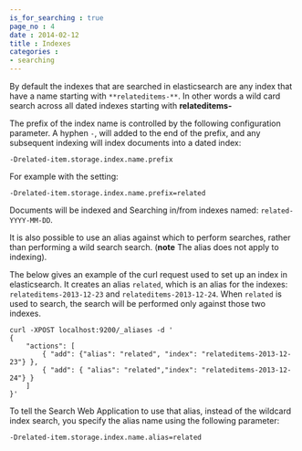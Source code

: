 ```yaml
---
is_for_searching : true
page_no : 4
date : 2014-02-12
title : Indexes
categories : 
- searching
---
```


By default the indexes that are searched in elasticsearch are any index that have a name starting with `**relateditems-**`.  In other words a wild card search across all dated indexes starting with **relateditems-**

The prefix of the index name is controlled by the following configuration parameter.  A hyphen `-`, will added to the end of the prefix, and any subsequent indexing will index documents into a dated index:

    -Drelated-item.storage.index.name.prefix

For example with the setting:

    -Drelated-item.storage.index.name.prefix=related

Documents will be indexed and Searching in/from indexes named: `related-YYYY-MM-DD`.

It is also possible to use an alias against which to perform searches, rather than performing a wild search search. (**note** The alias does not apply to indexing).

The below gives an example of the curl request used to set up an index in elasticsearch.  It creates an alias `related`, which is an alias for the indexes: `relateditems-2013-12-23` and `relateditems-2013-12-24`.  When `related` is used to search, the search will be performed only against those two indexes.

    curl -XPOST localhost:9200/_aliases -d '
    {
        "actions": [
            { "add": {"alias": "related", "index": "relateditems-2013-12-23"} },
            { "add": { "alias": "related","index": "relateditems-2013-12-24"} }
        ]
    }'

To tell the Search Web Application to use that alias, instead of the wildcard index search, you specify the alias name using the following parameter:

    -Drelated-item.storage.index.name.alias=related